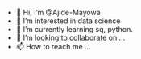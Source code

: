 - 👋 Hi, I’m @Ajide-Mayowa
- 👀 I’m interested in data science
- 🌱 I’m currently learning sq, python.
- 💞️ I’m looking to collaborate on ...
- 📫 How to reach me ...

<!---
Ajide-Mayowa/Ajide-Mayowa is a ✨ special ✨ repository because its `README.md` (this file) appears on your GitHub profile.
You can click the Preview link to take a look at your changes.
--->
